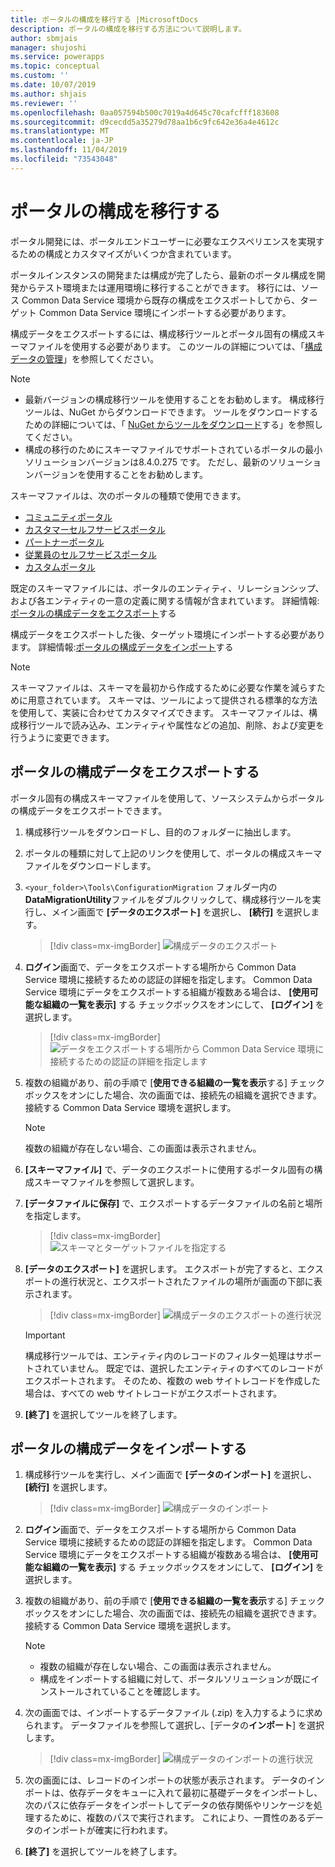 ```yaml
---
title: ポータルの構成を移行する |MicrosoftDocs
description: ポータルの構成を移行する方法について説明します。
author: sbmjais
manager: shujoshi
ms.service: powerapps
ms.topic: conceptual
ms.custom: ''
ms.date: 10/07/2019
ms.author: shjais
ms.reviewer: ''
ms.openlocfilehash: 0aa057594b500c7019a4d645c70cafcfff183608
ms.sourcegitcommit: d9cecdd5a35279d78aa1b6c9fc642e36a4e4612c
ms.translationtype: MT
ms.contentlocale: ja-JP
ms.lasthandoff: 11/04/2019
ms.locfileid: "73543048"
---
```

# <a name="migrate-portal-configuration"></a>ポータルの構成を移行する

ポータル開発には、ポータルエンドユーザーに必要なエクスペリエンスを実現するための構成とカスタマイズがいくつか含まれています。

ポータルインスタンスの開発または構成が完了したら、最新のポータル構成を開発からテスト環境または運用環境に移行することができます。 移行には、ソース Common Data Service 環境から既存の構成をエクスポートしてから、ターゲット Common Data Service 環境にインポートする必要があります。

構成データをエクスポートするには、構成移行ツールとポータル固有の構成スキーマファイルを使用する必要があります。 このツールの詳細については、「[構成データの管理](https://docs.microsoft.com/dynamics365/customer-engagement/admin/manage-configuration-data)」を参照してください。

> [!NOTE]
> - 最新バージョンの構成移行ツールを使用することをお勧めします。 構成移行ツールは、NuGet からダウンロードできます。 ツールをダウンロードするための詳細については、「 [NuGet からツールをダウンロード](https://docs.microsoft.com/dynamics365/customer-engagement/developer/download-tools-nuget)する」を参照してください。
> - 構成の移行のためにスキーマファイルでサポートされているポータルの最小ソリューションバージョンは8.4.0.275 です。 ただし、最新のソリューションバージョンを使用することをお勧めします。

スキーマファイルは、次のポータルの種類で使用できます。
- [コミュニティポータル](https://go.microsoft.com/fwlink/p/?linkid=2019704)
- [カスタマーセルフサービスポータル](https://go.microsoft.com/fwlink/p/?linkid=2019705)
- [パートナーポータル](https://go.microsoft.com/fwlink/p/?linkid=2019803)
- [従業員のセルフサービスポータル](https://go.microsoft.com/fwlink/p/?linkid=2019802)
- [カスタムポータル](https://go.microsoft.com/fwlink/p/?linkid=2019804)

既定のスキーマファイルには、ポータルのエンティティ、リレーションシップ、および各エンティティの一意の定義に関する情報が含まれています。 詳細情報:[ポータルの構成データをエクスポート](#export-portal-configuration-data)する

構成データをエクスポートした後、ターゲット環境にインポートする必要があります。 詳細情報:[ポータルの構成データをインポート](#import-portal-configuration-data)する

> [!NOTE]
> スキーマファイルは、スキーマを最初から作成するために必要な作業を減らすために用意されています。 スキーマは、ツールによって提供される標準的な方法を使用して、実装に合わせてカスタマイズできます。 スキーマファイルは、構成移行ツールで読み込み、エンティティや属性などの追加、削除、および変更を行うように変更できます。

## <a name="export-portal-configuration-data"></a>ポータルの構成データをエクスポートする

ポータル固有の構成スキーマファイルを使用して、ソースシステムからポータルの構成データをエクスポートできます。

1.  構成移行ツールをダウンロードし、目的のフォルダーに抽出します。

2.  ポータルの種類に対して上記のリンクを使用して、ポータルの構成スキーマファイルをダウンロードします。

3.  `<your_folder>\Tools\ConfigurationMigration` フォルダー内の**DataMigrationUtility**ファイルをダブルクリックして、構成移行ツールを実行し、メイン画面で **[データのエクスポート]** を選択し、 **[続行]** を選択します。
    
    > [!div class=mx-imgBorder]
    > ![構成データのエクスポート](../media/export-config-data.png "構成データのエクスポート")

4.  **ログイン**画面で、データをエクスポートする場所から Common Data Service 環境に接続するための認証の詳細を指定します。 Common Data Service 環境にデータをエクスポートする組織が複数ある場合は、 **[使用可能な組織の一覧を表示]** する チェックボックスをオンにして、 **[ログイン]** を選択します。

    > [!div class=mx-imgBorder]
    > ![データをエクスポートする場所から Common Data Service 環境に接続するための認証の詳細を指定します](../media/export-config-login.png "データをエクスポートする場所から Common Data Service 環境に接続するための認証の詳細を指定します")

5.  複数の組織があり、前の手順で [**使用できる組織の一覧を表示**する] チェックボックスをオンにした場合、次の画面では、接続先の組織を選択できます。 接続する Common Data Service 環境を選択します。 

    > [!NOTE]
    > 複数の組織が存在しない場合、この画面は表示されません。

6.  **[スキーマファイル]** で、データのエクスポートに使用するポータル固有の構成スキーマファイルを参照して選択します。

7.  **[データファイルに保存]** で、エクスポートするデータファイルの名前と場所を指定します。

    > [!div class=mx-imgBorder]
    > ![スキーマとターゲットファイルを指定する](../media/export-config-file-name.png "スキーマとターゲットファイルを指定する")

8.  **[データのエクスポート]** を選択します。 エクスポートが完了すると、エクスポートの進行状況と、エクスポートされたファイルの場所が画面の下部に表示されます。

    > [!div class=mx-imgBorder]
    > ![構成データのエクスポートの進行状況](../media/export-config-status.png "構成データのエクスポートの進行状況")

    > [!IMPORTANT]
    > 構成移行ツールでは、エンティティ内のレコードのフィルター処理はサポートされていません。 既定では、選択したエンティティのすべてのレコードがエクスポートされます。 そのため、複数の web サイトレコードを作成した場合は、すべての web サイトレコードがエクスポートされます。

9.  **[終了]** を選択してツールを終了します。

## <a name="import-portal-configuration-data"></a>ポータルの構成データをインポートする

1.  構成移行ツールを実行し、メイン画面で **[データのインポート]** を選択し、 **[続行]** を選択します。

    > [!div class=mx-imgBorder]
    > ![構成データのインポート](../media/import-config-data.png "構成データのインポート")

2.  **ログイン**画面で、データをエクスポートする場所から Common Data Service 環境に接続するための認証の詳細を指定します。 Common Data Service 環境にデータをエクスポートする組織が複数ある場合は、 **[使用可能な組織の一覧を表示]** する チェックボックスをオンにして、 **[ログイン]** を選択します。

3.  複数の組織があり、前の手順で [**使用できる組織の一覧を表示**する] チェックボックスをオンにした場合、次の画面では、接続先の組織を選択できます。 接続する Common Data Service 環境を選択します。 

    > [!NOTE]
    > - 複数の組織が存在しない場合、この画面は表示されません。
    > - 構成をインポートする組織に対して、ポータルソリューションが既にインストールされていることを確認します。

4.  次の画面では、インポートするデータファイル (.zip) を入力するように求められます。 データファイルを参照して選択し、[データの**インポート**] を選択します。 

    > [!div class=mx-imgBorder]
    > ![構成データのインポートの進行状況](../media/import-config-status.png "構成データのインポートの進行状況")

5.  次の画面には、レコードのインポートの状態が表示されます。 データのインポートは、依存データをキューに入れて最初に基礎データをインポートし、次のパスに依存データをインポートしてデータの依存関係やリンケージを処理するために、複数のパスで実行されます。 これにより、一貫性のあるデータのインポートが確実に行われます。 

6.  **[終了]** を選択してツールを終了します。 
